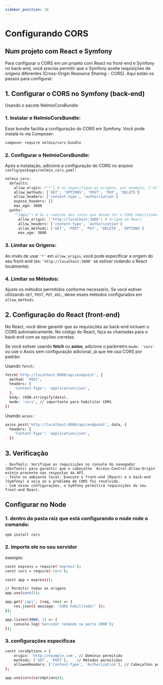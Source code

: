 ```yaml
---
sidebar_position: 10
---
```


# Configurando CORS 

## Num projeto com React e Symfony

Para configurar o CORS em um projeto com React no front-end e Symfony no back-end, você precisa permitir que o Symfony aceite requisições de origens diferentes (Cross-Origin Resource Sharing - CORS). Aqui estão os passos para configurar:

## 1. Configurar o CORS no Symfony (back-end)
Usando o pacote NelmioCorsBundle:
 ### 1. Instalar o NelmioCorsBundle: 
 Esse bundle facilita a configuração do CORS em Symfony. Você pode instalá-lo via Composer:

```bash
composer require nelmio/cors-bundle
```

### 2. Configurar o NelmioCorsBundle: 
Após a instalação, adicione a configuração do CORS no arquivo `config/packages/nelmio_cors.yaml:`

```bash
nelmio_cors:
  defaults:
    allow_origin: ['*'] # ou especifique as origens, por exemplo, ['http://localhost:3000']
    allow_methods: ['GET', 'OPTIONS', 'POST', 'PUT', 'DELETE']
    allow_headers: ['content-type', 'authorization']
    expose_headers: []
    max_age: 3600
  paths:
    '^/api/': # Ou o caminho das rotas que devem ter o CORS habilitado
      allow_origin: ['http://localhost:3000'] # Origem do React
      allow_headers: ['content-type', 'authorization']
      allow_methods: ['GET', 'POST', 'PUT', 'DELETE', 'OPTIONS']
      max_age: 3600
```
### 3. Limitar as Origens: 
Ao invés de usar `'*'` em `allow_origin`, você pode especificar a origem do seu front-end (ex: `'http://localhost:3000'` se estiver rodando o React localmente).

### 4. Limitar os Métodos:
 Ajuste os métodos permitidos conforme necessário. Se você estiver utilizando `GET`, `POST`, `PUT`, etc., deixe esses métodos configurados em `allow_methods`.

## 2. Configuração do React (front-end)
No React, você deve garantir que as requisições ao back-end incluam o CORS automaticamente. No código do React, faça as chamadas para o back-end com as opções corretas.

Se você estiver usando **fetch** ou **axios**, adicione o parâmetro `mode: 'cors'` ou use o Axios sem configuração adicional, já que ele usa CORS por padrão:

Usando `fetch:`
```bash
fetch('http://localhost:8000/api/endpoint', {
  method: 'POST',
  headers: {
    'Content-Type': 'application/json',
  },
  body: JSON.stringify(data),
  mode: 'cors', // importante para habilitar CORS
})
```
Usando `axios:`
```bash
axios.post('http://localhost:8000/api/endpoint', data, {
  headers: {
    'Content-Type': 'application/json',
  })
```
## 3. Verificação
    - DevTools: Verifique as requisições no console do navegador (DevTools) para garantir que o cabeçalho `Access-Control-Allow-Origin` esteja presente nas respostas da API.
    - Teste no ambiente local: Execute o front-end (React) e o back-end (Symfony) e veja se o problema de CORS foi resolvido.
    - Com essas configurações, o Symfony permitirá requisições do seu front-end React.


## Configurar no Node

### 1. dentro da pasta raiz que está configurando o node rode o comando:

```bash
npm install cors
```

### 2. Importe ele no seu servidor

exemplo:
```bash
const express = require('express');
const cors = require('cors');

const app = express();

// Permitir todas as origens
app.use(cors());

app.get('/api', (req, res) => {
    res.json({ message: 'CORS habilitado!' });
});

app.listen(3000, () => {
    console.log('Servidor rodando na porta 3000');
});
```

### 3. configurações especificas

```bash
const corsOptions = {
    origin: 'http://example.com', // Domínio permitido
    methods: ['GET', 'POST'],    // Métodos permitidos
    allowedHeaders: ['Content-Type', 'Authorization'], // Cabeçalhos permitidos
};

app.use(cors(corsOptions));
```

